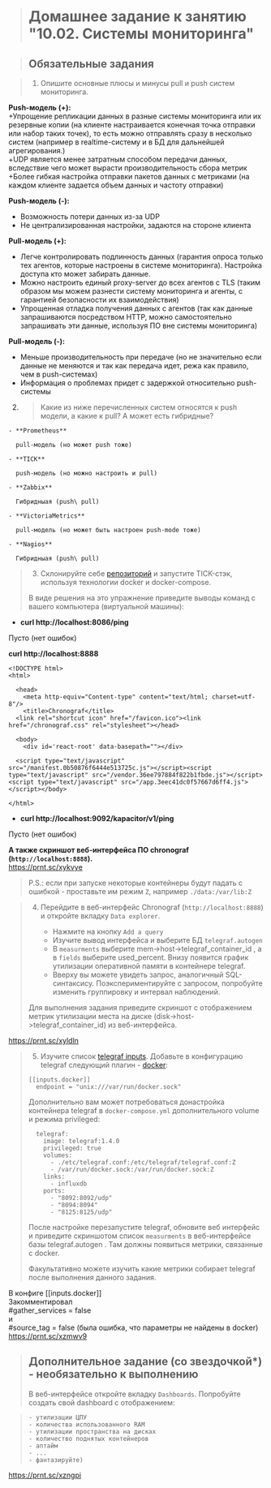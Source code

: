 ># Домашнее задание к занятию "10.02. Системы мониторинга"

>## Обязательные задания

> 1. Опишите основные плюсы и минусы pull и push систем мониторинга.
          
                      
                       
**Push-модель (+):**  
+Упрощение репликации данных в разные системы мониторинга или их резервные копии (на клиенте настраивается конечная точка отправки или набор таких точек), то есть  можно отправлять сразу в несколько систем (например в realtime-систему и в БД для дальнейшей агрегирования.)  
+UDP является менее затратным способом передачи данных, вследствие чего может вырасти производительность сбора метрик  
+Более гибкая настройка отправки пакетов данных с метриками (на каждом клиенте задается объем данных и частоту отправки)  

**Push-модель (-):**  

- Возможность потери данных из-за UDP  
- Не централизированная настройки, задаются на стороне клиента  

**Pull-модель (+):**  

+ Легче контролировать подлинность данных (гарантия опроса только тех агентов, которые настроены в системе мониторинга). Настройка доступа кто может забирать данные.  
+ Можно настроить единый proxy-server до всех агентов с TLS (таким образом мы можем разнести систему мониторинга и агенты, с гарантией безопасности их взаимодействия)  
+ Упрощенная отладка получения данных с агентов (так как данные запрашиваются посредством HTTP, можно самостоятельно запрашивать эти данные, используя ПО вне системы мониторинга)  

**Pull-модель (-):**  

- Меньше производительность при передаче (но не значительно если данные не меняются и так как передача идет, режа как правило, чем в push-системах)  
- Информация о проблемах придет с задержкой относительно push-системы  
      





2. > Какие из ниже перечисленных систем относятся к push модели, а какие к pull? А может есть гибридные?  
>
    
    - **Prometheus**   
    
      pull-модель (но может push тоже)  
    
    - **TICK**  
    
      push-модель (но можно настроить и pull)  
    
    - **Zabbix**   
    
      Гибридныая (push\ pull)  
    
    - **VictoriaMetrics**  
    
      pull-модель (но может быть настроен push-mode тоже)  
    
    - **Nagios**  
    
      Гибридныая (push\ pull)  





> 3. Склонируйте себе [репозиторий](https://github.com/influxdata/TICK-docker/tree/master/1.3) и запустите TICK-стэк, 
> используя технологии docker и docker-compose.
>
> В виде решения на это упражнение приведите выводы команд с вашего компьютера (виртуальной машины):

- **curl http://localhost:8086/ping**  

Пусто (нет ошибок)  

**curl http://localhost:8888**     

    <!DOCTYPE html>
    <html>
    
      <head>
        <meta http-equiv="Content-type" content="text/html; charset=utf-8"/>
        <title>Chronograf</title>
      <link rel="shortcut icon" href="/favicon.ico"><link href="/chronograf.css" rel="stylesheet"></head>
    
      <body>
        <div id='react-root' data-basepath=""></div>
    
      <script type="text/javascript" src="/manifest.0b50876f6444e513725c.js"></script><script type="text/javascript" src="/vendor.36ee797884f822b1fbde.js"></script><script type="text/javascript" src="/app.3eec41dc0f57667d6ff4.js"></script></body>
    
    </html>   


- **curl http://localhost:9092/kapacitor/v1/ping**

Пусто (нет ошибок)





**А также скриншот веб-интерфейса ПО chronograf (`http://localhost:8888`).**   
https://prnt.sc/xykvye

> P.S.: если при запуске некоторые контейнеры будут падать с ошибкой - проставьте им режим `Z`, например
> `./data:/var/lib:Z`





>
> 4. Перейдите в веб-интерфейс Chronograf (`http://localhost:8888`) и откройте вкладку `Data explorer`.
>
>     - Нажмите на кнопку `Add a query`
>     - Изучите вывод интерфейса и выберите БД `telegraf.autogen`
>     - В `measurments` выберите mem->host->telegraf_container_id , а в `fields` выберите used_percent. 
>     Внизу появится график утилизации оперативной памяти в контейнере telegraf.
>     - Вверху вы можете увидеть запрос, аналогичный SQL-синтаксису. 
>     Поэкспериментируйте с запросом, попробуйте изменить группировку и интервал наблюдений.
>
> Для выполнения задания приведите скриншот с отображением метрик утилизации места на диске 
> (disk->host->telegraf_container_id) из веб-интерфейса.

https://prnt.sc/xyldln





>
> 5. Изучите список [telegraf inputs](https://github.com/influxdata/telegraf/tree/master/plugins/inputs). 
> Добавьте в конфигурацию telegraf следующий плагин - [docker](https://github.com/influxdata/telegraf/tree/master/plugins/inputs/docker):
> ```
> [[inputs.docker]]
>   endpoint = "unix:///var/run/docker.sock"
> ```
>
> Дополнительно вам может потребоваться донастройка контейнера telegraf в `docker-compose.yml` дополнительного volume и 
> режима privileged:
> ```
>   telegraf:
>     image: telegraf:1.4.0
>     privileged: true
>     volumes:
>       - ./etc/telegraf.conf:/etc/telegraf/telegraf.conf:Z
>       - /var/run/docker.sock:/var/run/docker.sock:Z
>     links:
>       - influxdb
>     ports:
>       - "8092:8092/udp"
>       - "8094:8094"
>       - "8125:8125/udp"
> ```
>
> После настройке перезапустите telegraf, обновите веб интерфейс и приведите скриншотом список `measurments` в 
> веб-интерфейсе базы telegraf.autogen . Там должны появиться метрики, связанные с docker.
>
> Факультативно можете изучить какие метрики собирает telegraf после выполнения данного задания.  
>

В конфиге [[inputs.docker]]  
Закомментировал   
  #gather_services = false  
и   
  #source_tag = false (была ошибка, что параметры не найдены в docker)  
https://prnt.sc/xzmwv9  



>
> ## Дополнительное задание (со звездочкой*) - необязательно к выполнению
>
> В веб-интерфейсе откройте вкладку `Dashboards`. Попробуйте создать свой dashboard с отображением:
>

>     - утилизации ЦПУ
>     - количества использованного RAM
>     - утилизации пространства на дисках
>     - количество поднятых контейнеров
>     - аптайм
>     - ...
>     - фантазируйте)
>



https://prnt.sc/xzngpi
